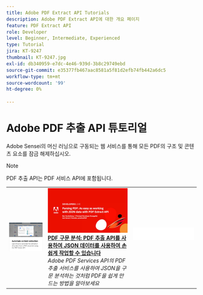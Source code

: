 ```yaml
---
title: Adobe PDF Extract API Tutorials
description: Adobe PDF Extract API에 대한 개요 페이지
feature: PDF Extract API
role: Developer
level: Beginner, Intermediate, Experienced
type: Tutorial
jira: KT-9247
thumbnail: KT-9247.jpg
exl-id: db340959-e7dc-4e46-939d-3b8c29749ebd
source-git-commit: e35377fb467aac8581a5f81d2efb74fb442a6dc5
workflow-type: tm+mt
source-wordcount: '99'
ht-degree: 0%

---
```


# Adobe PDF 추출 API 튜토리얼

Adobe Sensei의 머신 러닝으로 구동되는 웹 서비스를 통해 모든 PDF의 구조 및 콘텐츠 요소를 잠금 해제하십시오.

>[!NOTE]
>
>PDF 추출 API는 PDF 서비스 API에 포함됩니다.

<table style="table-layout:fixed">
<tr>
 <td>
   <a href="automate-content-extraction.md">
      <img alt="콘텐츠 추출 자동화" src="assets/automate-content-extraction.png" />
   </a>
  </td>
  <td>
   <a href="https://experienceleague.adobe.com/docs/adobe-developers-live-events/events/2021/oct2021/parsing-pdf.html">
      <img alt="PDF 구문 분석: PDF 추출 API를 사용하여 JSON 데이터로 작업하면 손쉽게" src="assets/ParsingPDF_1280.png" />
   </a>
    <div>
   <a href="https://experienceleague.adobe.com/docs/adobe-developers-live-events/events/2021/oct2021/parsing-pdf.html"><strong>PDF 구문 분석: PDF 추출 API를 사용하여 JSON 데이터를 사용하여 손쉽게 작업할 수 있습니다</strong></a>
    </div>
    <em>Adobe PDF Services API의 PDF 추출 서비스를 사용하여 JSON을 구문 분석하는 것처럼 PDF을 쉽게 만드는 방법을 알아보세요</em>
    <br>
  </td>
  <td>
    <img alt="스페이서" src="../assets/WhiteBanner_Placeholder.png" />
    <div>
    <br>
  </td>
</tr>
</table>

